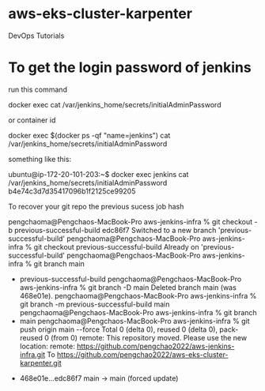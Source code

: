 # aws-eks-cluster-karpenter
DevOps Tutorials

# To get the login password of jenkins
<p>run this command </p>
docker exec <jenkins_container_name> cat /var/jenkins_home/secrets/initialAdminPassword

<p>or container id</p>
docker exec $(docker ps -qf "name=jenkins") cat /var/jenkins_home/secrets/initialAdminPassword

<p> something like this:</p>
ubuntu@ip-172-20-101-203:~$ docker exec jenkins cat /var/jenkins_home/secrets/initialAdminPassword
b4e74c3d7d35417096b1f2125ce99205

<p> To recover your git repo the previous sucess job hash</p>

pengchaoma@Pengchaos-MacBook-Pro aws-jenkins-infra % git checkout -b previous-successful-build edc86f7
Switched to a new branch 'previous-successful-build'
pengchaoma@Pengchaos-MacBook-Pro aws-jenkins-infra % git checkout previous-successful-build
Already on 'previous-successful-build'
pengchaoma@Pengchaos-MacBook-Pro aws-jenkins-infra % git branch
  main
* previous-successful-build
pengchaoma@Pengchaos-MacBook-Pro aws-jenkins-infra % git branch -D main
Deleted branch main (was 468e01e).
pengchaoma@Pengchaos-MacBook-Pro aws-jenkins-infra % git branch -m previous-successful-build main
pengchaoma@Pengchaos-MacBook-Pro aws-jenkins-infra % git branch
* main
pengchaoma@Pengchaos-MacBook-Pro aws-jenkins-infra % git push origin main --force
Total 0 (delta 0), reused 0 (delta 0), pack-reused 0 (from 0)
remote: This repository moved. Please use the new location:
remote:   https://github.com/pengchao2022/aws-jenkins-infra.git
To https://github.com/pengchao2022/aws-eks-cluster-karpenter.git
 + 468e01e...edc86f7 main -> main (forced update)